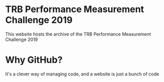 # TRB Performance Measurement Challenge 2019

This website hosts the archive of the TRB Performance Measurement Challenge 2019

# Why GitHub?  

It's a clever way of managing code, and a website is just a bunch of code

